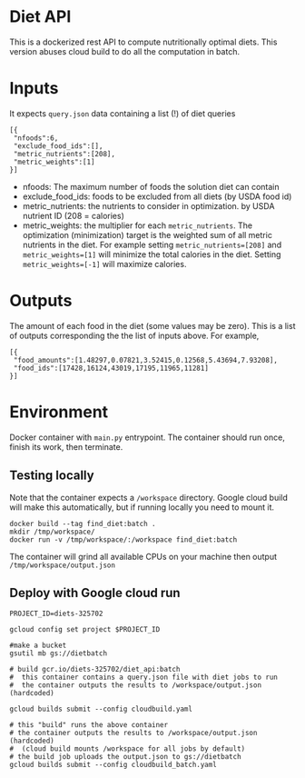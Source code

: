 # Diet API

This is a dockerized rest API to compute nutritionally optimal diets. This version abuses cloud build to do all the computation in batch.

# Inputs

It expects `query.json` data containing a list (!) of diet queries

```
[{
 "nfoods":6,
 "exclude_food_ids":[],
 "metric_nutrients":[208],
 "metric_weights":[1]
}]
```

- nfoods: The maximum number of foods the solution diet can contain
- exclude_food_ids: foods to be excluded from all diets (by USDA food id)
- metric_nutrients: the nutrients to consider in optimization. by USDA nutrient ID (208 = calories)
- metric_weights: the multiplier for each `metric_nutrients`. The optimization (minimization) target is the weighted sum of all metric nutrients in the diet. For example setting `metric_nutrients=[208]` and `metric_weights=[1]` will minimize the total calories in the diet. Setting `metric_weights=[-1]` will maximize calories.

# Outputs

The amount of each food in the diet (some values may be zero). This is a list of outputs corresponding the the list of inputs above. For example,

```
[{
 "food_amounts":[1.48297,0.07821,3.52415,0.12568,5.43694,7.93208],
 "food_ids":[17428,16124,43019,17195,11965,11281]
}]
```

# Environment

Docker container with `main.py` entrypoint. The container should run once, finish its work, then terminate.

## Testing locally

Note that the container expects a `/workspace` directory. Google cloud build will make this automatically, but if running locally you need to mount it.

```
docker build --tag find_diet:batch .
mkdir /tmp/workspace/
docker run -v /tmp/workspace/:/workspace find_diet:batch
```

The container will grind all available CPUs on your machine then output `/tmp/workspace/output.json`

## Deploy with Google cloud run

```
PROJECT_ID=diets-325702

gcloud config set project $PROJECT_ID

#make a bucket
gsutil mb gs://dietbatch

# build gcr.io/diets-325702/diet_api:batch
#  this container contains a query.json file with diet jobs to run
#  the container outputs the results to /workspace/output.json (hardcoded)

gcloud builds submit --config cloudbuild.yaml

# this "build" runs the above container
# the container outputs the results to /workspace/output.json (hardcoded)
#  (cloud build mounts /workspace for all jobs by default)
# the build job uploads the output.json to gs://dietbatch
gcloud builds submit --config cloudbuild_batch.yaml
```
